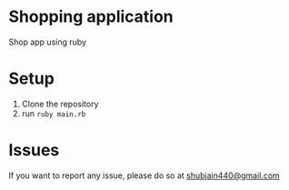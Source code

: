 # Shopping application

Shop app using ruby

# Setup

1) Clone the repository
2) run `ruby main.rb`

# Issues

If you want to report any issue, please do so at shubjain440@gmail.com

